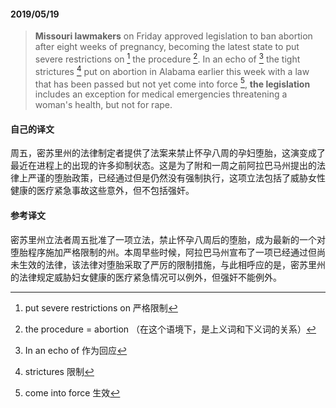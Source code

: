 #### 2019/05/19

> **Missouri lawmakers** on Friday approved legislation to ban abortion after eight weeks of pregnancy, becoming the latest state to put severe restrictions on [^1] the procedure [^2]. In an echo of [^3] the tight strictures [^4] put on abortion in Alabama earlier this week with a law that has been passed but not yet come into force [^5], **the legislation** includes an exception for medical emergencies threatening a woman's health, but not for rape.



#### 自己的译文

周五，密苏里州的法律制定者提供了法案来禁止怀孕八周的孕妇堕胎，这演变成了最近在进程上的出现的许多抑制状态。这是为了附和一周之前阿拉巴马州提出的法律上严谨的堕胎政策，已经通过但是仍然没有强制执行，这项立法包括了威胁女性健康的医疗紧急事故这些意外，但不包括强奸。



#### 参考译文

密苏里州立法者周五批准了一项立法，禁止怀孕八周后的堕胎，成为最新的一个对堕胎程序施加严格限制的州。本周早些时候，阿拉巴马州宣布了一项已经通过但尚未生效的法律，该法律对堕胎采取了严厉的限制措施，与此相呼应的是，密苏里州的法律规定威胁妇女健康的医疗紧急情况可以例外，但强奸不能例外。



[^1]: put severe restrictions on 严格限制
[^2]: the procedure = abortion （在这个语境下，是上义词和下义词的关系）
[^3]: In an echo of 作为回应
[^4]: strictures 限制
[^5]: come into force 生效